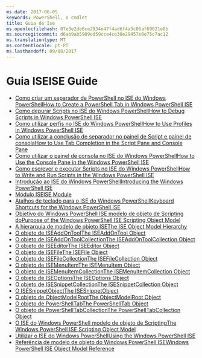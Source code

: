 ```yaml
---
ms.date: 2017-06-05
keywords: PowerShell, o cmdlet
title: Guia de Ise
ms.openlocfilehash: 07e3e2de6ce2934e47f4ad6f4a3c06af69021e8b
ms.sourcegitcommit: d6ab9ab5909ed59cce4ce30e29457e0e75c7ac12
ms.translationtype: MT
ms.contentlocale: pt-PT
ms.lasthandoff: 09/08/2017
---
```

# <a name="ise-guide"></a><span data-ttu-id="117d5-103">Guia ISE</span><span class="sxs-lookup"><span data-stu-id="117d5-103">ISE Guide</span></span>

- [<span data-ttu-id="117d5-104">Como criar um separador de PowerShell no ISE do Windows PowerShell</span><span class="sxs-lookup"><span data-stu-id="117d5-104">How to Create a PowerShell Tab in Windows PowerShell ISE</span></span>](ise/How-to-Create-a-PowerShell-Tab-in-Windows-PowerShell-ISE.md)
- [<span data-ttu-id="117d5-105">Como depurar Scripts no ISE do Windows PowerShell</span><span class="sxs-lookup"><span data-stu-id="117d5-105">How to Debug Scripts in Windows PowerShell ISE</span></span>](ise/How-to-Debug-Scripts-in-Windows-PowerShell-ISE.md)
- [<span data-ttu-id="117d5-106">Como utilizar perfis no ISE do Windows PowerShell</span><span class="sxs-lookup"><span data-stu-id="117d5-106">How to Use Profiles in Windows PowerShell ISE</span></span>](ise/How-to-Use-Profiles-in-Windows-PowerShell-ISE.md)
- [<span data-ttu-id="117d5-107">Como utilizar a conclusão de separador no painel de Script e painel de consola</span><span class="sxs-lookup"><span data-stu-id="117d5-107">How to Use Tab Completion in the Script Pane and Console Pane</span></span>](ise/How-to-Use-Tab-Completion-in-the-Script-Pane-and-Console-Pane.md)
- [<span data-ttu-id="117d5-108">Como utilizar o painel de consola no ISE do Windows PowerShell</span><span class="sxs-lookup"><span data-stu-id="117d5-108">How to Use the Console Pane in the Windows PowerShell ISE</span></span>](ise/How-to-Use-the-Console-Pane-in-the-Windows-PowerShell-ISE.md)
- [<span data-ttu-id="117d5-109">Como escrever e executar Scripts no ISE do Windows PowerShell</span><span class="sxs-lookup"><span data-stu-id="117d5-109">How to Write and Run Scripts in the Windows PowerShell ISE</span></span>](ise/How-to-Write-and-Run-Scripts-in-the-Windows-PowerShell-ISE.md)
- [<span data-ttu-id="117d5-110">Introdução ao ISE do Windows PowerShell</span><span class="sxs-lookup"><span data-stu-id="117d5-110">Introducing the Windows PowerShell ISE</span></span>](ise/Introducing-the-Windows-PowerShell-ISE.md)
- [<span data-ttu-id="117d5-111">Módulo ISE</span><span class="sxs-lookup"><span data-stu-id="117d5-111">ISE Module</span></span>](ise/ISE-Module.md)
- [<span data-ttu-id="117d5-112">Atalhos de teclado para o ISE do Windows PowerShell</span><span class="sxs-lookup"><span data-stu-id="117d5-112">Keyboard Shortcuts for the Windows PowerShell ISE</span></span>](ise/Keyboard-Shortcuts-for-the-Windows-PowerShell-ISE.md)
- [<span data-ttu-id="117d5-113">Objetivo do Windows PowerShell ISE modelo de objeto de Scripting do</span><span class="sxs-lookup"><span data-stu-id="117d5-113">Purpose of the Windows PowerShell ISE Scripting Object Model</span></span>](ise/Purpose-of-the-Windows-PowerShell-ISE-Scripting-Object-Model.md)
- [<span data-ttu-id="117d5-114">A hierarquia de modelo de objeto ISE</span><span class="sxs-lookup"><span data-stu-id="117d5-114">The ISE Object Model Hierarchy</span></span>](ise/The-ISE-Object-Model-Hierarchy.md)
- [<span data-ttu-id="117d5-115">O objeto de ISEAddOnTool</span><span class="sxs-lookup"><span data-stu-id="117d5-115">The ISEAddOnTool Object</span></span>](ise/The-ISEAddOnTool-Object.md)
- [<span data-ttu-id="117d5-116">O objeto de ISEAddOnToolCollection</span><span class="sxs-lookup"><span data-stu-id="117d5-116">The ISEAddOnToolCollection Object</span></span>](ise/The-ISEAddOnToolCollection-Object.md)
- [<span data-ttu-id="117d5-117">O objeto de ISEEditor</span><span class="sxs-lookup"><span data-stu-id="117d5-117">The ISEEditor Object</span></span>](ise/The-ISEEditor-Object.md)
- [<span data-ttu-id="117d5-118">O objeto de ISEFile</span><span class="sxs-lookup"><span data-stu-id="117d5-118">The ISEFile Object</span></span>](ise/The-ISEFile-Object.md)
- [<span data-ttu-id="117d5-119">O objeto de ISEFileCollection</span><span class="sxs-lookup"><span data-stu-id="117d5-119">The ISEFileCollection Object</span></span>](ise/The-ISEFileCollection-Object.md)
- [<span data-ttu-id="117d5-120">O objeto de ISEMenuItem</span><span class="sxs-lookup"><span data-stu-id="117d5-120">The ISEMenuItem Object</span></span>](ise/The-ISEMenuItem-Object.md)
- [<span data-ttu-id="117d5-121">O objeto de ISEMenuItemCollection</span><span class="sxs-lookup"><span data-stu-id="117d5-121">The ISEMenuItemCollection Object</span></span>](ise/The-ISEMenuItemCollection-Object.md)
- [<span data-ttu-id="117d5-122">O objeto de ISEOptions</span><span class="sxs-lookup"><span data-stu-id="117d5-122">The ISEOptions Object</span></span>](ise/The-ISEOptions-Object.md)
- [<span data-ttu-id="117d5-123">O objeto de ISESnippetCollection</span><span class="sxs-lookup"><span data-stu-id="117d5-123">The ISESnippetCollection Object</span></span>](ise/The-ISESnippetCollection-Object.md)
- [<span data-ttu-id="117d5-124">O ISESnippetObject</span><span class="sxs-lookup"><span data-stu-id="117d5-124">The ISESnippetObject</span></span>](ise/The-ISESnippetObject.md)
- [<span data-ttu-id="117d5-125">O objeto de ObjectModelRoot</span><span class="sxs-lookup"><span data-stu-id="117d5-125">The ObjectModelRoot Object</span></span>](ise/The-ObjectModelRoot-Object.md)
- [<span data-ttu-id="117d5-126">O objeto de PowerShellTab</span><span class="sxs-lookup"><span data-stu-id="117d5-126">The PowerShellTab Object</span></span>](ise/The-PowerShellTab-Object.md)
- [<span data-ttu-id="117d5-127">O objeto de PowerShellTabCollection</span><span class="sxs-lookup"><span data-stu-id="117d5-127">The PowerShellTabCollection Object</span></span>](ise/The-PowerShellTabCollection-Object.md)
- [<span data-ttu-id="117d5-128">O ISE do Windows PowerShell modelo de objeto de Scripting</span><span class="sxs-lookup"><span data-stu-id="117d5-128">The Windows PowerShell ISE Scripting Object Model</span></span>](ise/The-Windows-PowerShell-ISE-Scripting-Object-Model.md)
- [<span data-ttu-id="117d5-129">Utilizar o ISE do Windows PowerShell</span><span class="sxs-lookup"><span data-stu-id="117d5-129">Using the Windows PowerShell ISE</span></span>](ise/Using-the-Windows-PowerShell-ISE.md)
- [<span data-ttu-id="117d5-130">Referência de modelo de objeto do Windows PowerShell ISE</span><span class="sxs-lookup"><span data-stu-id="117d5-130">Windows PowerShell ISE Object Model Reference</span></span>](ise/Windows-PowerShell-ISE-Object-Model-Reference.md)

